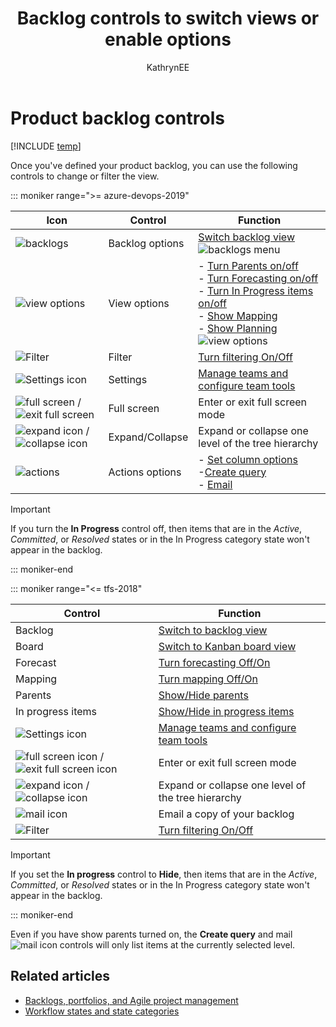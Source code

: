 ﻿---
title: Backlog controls to switch views or enable options
titleSuffix: Azure Boards 
description: Switch views and turn controls on or off from your product or portfolio backlogs for Azure Boards or TFS 
ms.custom: "boards-backlogs, seodec18" 
ms.technology: devops-agile
ms.assetid:  
ms.author: kaelli
author: KathrynEE
ms.topic: reference
monikerRange: '>= tfs-2013'
ms.date: 02/14/2019
---

# Product backlog controls

[!INCLUDE [temp](../includes/version-vsts-tfs-all-versions.md)]

<a id="backlog-controls"> </a>

Once you've defined your product backlog, you can use the following controls to change or filter the view.

::: moniker range=">= azure-devops-2019"

| Icon                                                                                                                      | Control         | Function                                                                                                                                                                                                                                                                                                         |
| ------------------------------------------------------------------------------------------------------------------------- | --------------- | ---------------------------------------------------------------------------------------------------------------------------------------------------------------------------------------------------------------------------------------------------------------------------------------------------------------- |
| ![backlogs](../../media/icons/backlogs.png)                                                                               | Backlog options | [Switch backlog view](create-your-backlog.md)<br/>![backlogs menu](media/backlogs-menu.png)                                                                                                                                                                                                                      |
| ![view options](../../media/icons/view-options-icon.png)                                                                  | View options    | - [Turn Parents on/off](organize-backlog.md)<br/>- [Turn Forecasting on/off](../sprints/forecast.md)<br/>- [Turn In Progress items on/off](../sprints/forecast.md)<br/>- [Show Mapping](organize-backlog.md)<br/>- [Show Planning](../sprints/assign-work-sprint.md)<br/>![view options](media/view-options.png) |
| ![Filter](../media/icons/filter-icon.png)                                                                                 | Filter          | [Turn filtering On/Off](filter-backlogs.md)                                                                                                                                                                                                                                                                      |
| ![Settings icon](../../media/icons/blue-gear.png)                                                                         | Settings        | [Manage teams and configure team tools](../../organizations/settings/manage-teams.md)                                                                                                                                                                                                                            |
| ![full screen](../../media/icons/full-screen-icon.png) / ![exit full screen](../../media/icons/exit-full-screen-icon.png) | Full screen     | Enter or exit full screen mode                                                                                                                                                                                                                                                                                   |
| ![expand icon](../media/icons/expand_icon.png) / ![collapse icon](../media/icons/collapse_icon.png)                       | Expand/Collapse | Expand or collapse one level of the tree hierarchy                                                                                                                                                                                                                                                               |
| ![actions](../../media/icons/actions-icon.png)                                                                            | Actions options | - [Set column options](set-column-options.md)<br/>-[Create query](../queries/using-queries.md)<br/>- [Email](../work-items/email-work-items.md)                                                                                                                                                                  |

> [!IMPORTANT]  
> If you turn the **In Progress** control off, then items that are in the _Active_, _Committed_, or _Resolved_ states or in the In Progress category state won't appear in the backlog.

<!---
| In progress items | [Show/Hide in progress items](../sprints/forecast.md)   |
| Board    | [Switch to Kanban board view](../boards/kanban-quickstart.md)  |
| ![mail icon](../media/icons/mail_icon.png)  | Email a copy of your backlog      |

-->

::: moniker-end

::: moniker range="<= tfs-2018"

| Control                                                                                                                    | Function                                                                              |
| -------------------------------------------------------------------------------------------------------------------------- | ------------------------------------------------------------------------------------- |
| Backlog                                                                                                                    | [Switch to backlog view](create-your-backlog.md)                                      |
| Board                                                                                                                      | [Switch to Kanban board view](../boards/kanban-quickstart.md)                         |
| Forecast                                                                                                                   | [Turn forecasting Off/On](../sprints/forecast.md)                                     |
| Mapping                                                                                                                    | [Turn mapping Off/On](organize-backlog.md)                                            |
| Parents                                                                                                                    | [Show/Hide parents](organize-backlog.md)                                              |
| In progress items                                                                                                          | [Show/Hide in progress items](../sprints/forecast.md)                                 |
| ![Settings icon](../media/icons/team-settings-gear-icon.png)                                                               | [Manage teams and configure team tools](../../organizations/settings/manage-teams.md) |
| ![full screen icon](../media/icons/fullscreen_icon.png) / ![exit full screen icon](../media/icons/exitfullscreen_icon.png) | Enter or exit full screen mode                                                        |
| ![expand icon](../media/icons/expand_icon.png) / ![collapse icon](../media/icons/collapse_icon.png)                        | Expand or collapse one level of the tree hierarchy                                    |
| ![mail icon](../media/icons/mail_icon.png)                                                                                 | Email a copy of your backlog                                                          |
| ![Filter](../media/icons/filter-icon.png)                                                                                  | [Turn filtering On/Off](filter-backlogs.md)                                           |

> [!IMPORTANT]  
> If you set the **In progress** control to **Hide**, then items that are in the _Active_, _Committed_, or _Resolved_ states or in the In Progress category state won't appear in the backlog.

::: moniker-end

Even if you have show parents turned on, the **Create query** and mail ![mail icon](../media/icons/mail_icon.png) controls will only list items at the currently selected level.

## Related articles

- [Backlogs, portfolios, and Agile project management](backlogs-overview.md)
- [Workflow states and state categories](../work-items/workflow-and-state-categories.md)
